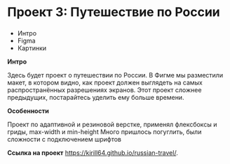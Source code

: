 # Проект 3: Путешествие по России

### 
* Интро
* Figma
* Картинки

**Интро**

Здесь будет проект о путешествии по России.
В Фигме мы разместили макет, в котором видно, как проект должен выглядеть на самых распространённых разрешениях экранов.
Этот проект сложнее предыдущих, постарайтесь уделить ему больше времени.

**Особенности**

Проект по адаптивной и резиновой верстке, применял флексбоксы и гриды, max-width и min-height
Много пришлось погуглить, были сложности с подключением шрифтов

**Ссылка на проект**
https://kirill64.github.io/russian-travel/.